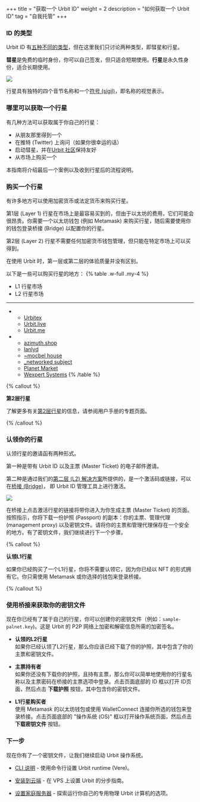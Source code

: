 <!-- +++ 
title = "Get an Urbit ID"
weight = 2
description = "How to acquire an Urbit ID"
tag = "selfhost"
+++ -->

+++
title = "获取一个 Urbit ID"
weight = 2
description = "如何获取一个 Urbit ID"
tag = "自我托管"
+++


<!-- ### Types of ID 

There are [five different
types](https://operators.urbit.org/guides/which-id-should-i-buy) of Urbit ID, but here we'll just be  discussing two types called comets and planets.

**Comets** are free, temporary identities that you can issue yourself and are best-suited for
short-term usage. **Planets** are permanent identities that are suitable for long-term use.

![](https://storage.googleapis.com/media.urbit.org/site/getting-started/comet-planet.png)

Planets have a unique, four syllable phonetic name and a [sigil](https://urbit.org/blog/creating-sigils), a visual representation of the name. -->

### ID 的类型

Urbit ID 有[五种不同的类型](https://operators.urbit.org/guides/which-id-should-i-buy)，但在这里我们只讨论两种类型，即彗星和行星。

**彗星**是免费的临时身份，你可以自己签发，但只适合短期使用。**行星**是永久性身份，适合长期使用。

![](https://storage.googleapis.com/media.urbit.org/site/getting-started/comet-planet.png)

<!-- Planets have a unique, four syllable phonetic name and a [sigil](https://urbit.org/blog/creating-sigils), a visual representation of the name. -->

行星具有独特的四个音节名称和一个[符号 (sigil)](https://urbit.org/blog/creating-sigils)，即名称的视觉表示。


<!-- ### Where to get a planet 

There are a few ways to get your own planet:

- Receiving one from a friend
- Asking on Twitter (if you're lucky)
- Booting a comet and being friendly in [Urbit Community](https://urbit.org/groups/~bitbet-bolbel/urbit-community)
- Purchasing one from a marketplace 

This guide will cover the last case and what to do after receiving one. -->

### 哪里可以获取一个行星

有几种方法可以获取属于你自己的行星：

- 从朋友那里得到一个
- 在推特 (Twitter) 上询问（如果你很幸运的话）
- 启动彗星，并在[Urbit 社区](https://urbit.org/groups/~bitbet-bolbel/urbit-community)保持友好
- 从市场上购买一个

本指南将介绍最后一个案例以及收到行星后的流程说明。

<!-- ### Buying a planet 

There are many places to buy a planet using either crypto or fiat currency.

Layer 1 planets are the most available through marketplaces, however they can be expensive due to Ethereum gas fees. You will need an Ethereum wallet such as Metamask to purchase planets, and will later need to sign in to Bridge with your wallet to configure your planet.

Layer 2 planets do not require any crypto wallet management, but are only available on specific marketplaces.

There is no difference between Layer 1 or Layer 2 in the quality of experience
when using Urbit. -->

### 购买一个行星

有许多地方可以使用加密货币或法定货币来购买行星。

第1层 (Layer 1) 行星在市场上是最容易买到的，但由于以太坊的费用，它们可能会很昂贵。你需要一个以太坊钱包 (例如 Metamask) 来购买行星，随后需要使用你的钱包登录桥接 (Bridge) 以配置你的行星。

第2层 (Layer 2) 行星不需要任何加密货币钱包管理，但只能在特定市场上可以买得到。

在使用 Urbit 时，第一层或第二层的体验质量并没有区别。

<!-- Here are a few of the places where you can buy planets: 
{% table .w-full .my-4 %}
* L1 Planet Markets
* L2 Planet Markets
---
*
    - [Urbitex](https://urbitex.io)
    - [Urbit.live](https://urbit.live)
    - [Urbit.me](https://urbit.me)
* 
    - [azimuth.shop](https://azimuth.shop)
    - [lanlyd](https://lanlyd.net/)
    - [~mocbel house](https://mocbel.house)
    - [\_networked subject](https://subject.network)
    - [Planet Market](https://planet.market)
    - [Wexpert Systems](https://wexpert.systems)
{% /table %}

{% callout %} -->

以下是一些可以购买行星的地方：
{% table .w-full .my-4 %} 
* L1 行星市场
* L2 行星市场
---
*
    - [Urbitex](https://urbitex.io)
    - [Urbit.live](https://urbit.live)
    - [Urbit.me](https://urbit.me)
* 
    - [azimuth.shop](https://azimuth.shop)
    - [lanlyd](https://lanlyd.net/)
    - [~mocbel house](https://mocbel.house)
    - [\_networked subject](https://subject.network)
    - [Planet Market](https://planet.market)
    - [Wexpert Systems](https://wexpert.systems)
{% /table %}

{% callout %}


<!-- **Layer 2 for planets** 

Learn more about [layer 2 for planets](https://operators.urbit.org/manual/id/layer-2-for-planets) in the User's Manual page on the topic.

{% /callout %} -->


**第2层行星**

了解更多有关[第2层行星](https://operators.urbit.org/manual/id/layer-2-for-planets)的信息，请参阅用户手册的专题页面。

{% /callout %}


<!-- ### Claiming your planet 

An invitation to claim your planet comes in one of two forms.

The first is an email invitation with an Urbit ID and a Master Ticket.

The second, made available through our [L2 solution](https://operators.urbit.org/manual/id/layer-2-for-planets), is an activation code or a link to activate on [Bridge](https://bridge.urbit.org), the Urbit ID management tool.

![](https://media.urbit.org/site/getting-started/Server-setup-1.jpg)

Clicking a link to activate a planet on Bridge will take you to page which will generate a Master Ticket for you. Follow the instructions which will prompt you to download a copy of your Passport: your Master Ticket, management proxy, and keyfile. Store your Master Ticket and management proxy somewhere safe, hold on to the keyfile, and proceed to the next step. 

{% callout %} -->


### 认领你的行星

认领行星的邀请函有两种形式。

第一种是带有 Urbit ID 以及主票 (Master Ticket) 的电子邮件邀请。

第二种是通过我们的[第二层 (L2) 解决方案](https://operators.urbit.org/manual/id/layer-2-for-planets)所提供的，是一个激活码或链接，可以在[桥接 (Bridge)](https://bridge.urbit.org)， 即 Urbit ID 管理工具上进行激活。

![](https://media.urbit.org/site/getting-started/Server-setup-1.jpg)

在桥接上点击激活行星的链接将带你进入为你生成主票 (Master Ticket) 的页面。按照指示，你将下载一份护照 (Passport) 的副本：你的主票、管理代理 (management proxy) 以及密钥文件。请将你的主票和管理代理保存在一个安全的地方。有了密钥文件，我们继续进行下一个步骤。

{% callout %}

<!-- **Claiming L1 planets** 

If you’ve purchased an L1 planet, you won’t need to claim it because you already own it as an NFT. Simply log into Bridge using Metamask or your wallet of choice.

{% /callout %} -->

**认领L1行星**

如果你已经购买了一个L1行星，你将不需要认领它，因为你已经以 NFT 的形式拥有它。你只需使用 Metamask 或你选择的钱包来登录桥接。

{% /callout %}


<!-- ### Using Bridge to get your keyfile 

Now that you have your planet, you can create your keyfile (eg. `sample-palnet.key`), which is the cryptographic signature required to encrypt and decrypt messages on Urbit's P2P network.

- **Claimed L2 planets**  
  If you’ve claimed your L2 Planet then you should already have downloaded your Passport, which contains your Master Ticket and keyfile.

- **Master Ticket holders**  
  If you haven’t downloaded your Passport but have a Master Ticket, then you can simply log in with Bridge using the Master Ticket option with your planet name and Master Ticket password. Click the ID box near the bottom of the page to open the ID page, then click the **Download Passport** button, which contains your keyfile.

- **L1 Planet Purchasers**  
  Log in to Bridge with your Ethereum wallet using Metamask or the wallet of your choice with WalletConnect. Click the “OS” box on the bottom of the page to open the OS page, and then click the **Download Keyfile** button. -->
  
### 使用桥接来获取你的密钥文件

现在你已经有了属于自己的行星，你可以创建你的密钥文件（例如：`sample-palnet.key`)。这是 Urbit 的 P2P 网络上加密和解密信息所需的加密签名。

- **认领的L2行星**  
  如果你已经认领了L2行星，那么你应该已经下载了你的护照，其中包含了你的主票和密钥文件。

- **主票持有者**  
  如果你还没有下载你的护照，且持有主票，那么你可以简单地使用你的行星名称以及主票密码在桥接的主票选项中登录。点击页面底部的 ID 框以打开 ID页面，然后点击 **下载护照** 按钮，其中包含你的密钥文件。

- **L1行星购买者**  
  使用 Metamask 的以太坊钱包或使用 WalletConnect 连接你所选的钱包来登录桥接。点击页面底部的 "操作系统 (OS)" 框以打开操作系统页面，然后点击 **下载密钥文件** 按钮。

<!-- ### Next steps 

Now that you have a keyfile let's move on to booting the Urbit OS.

- [CLI instructions](/getting-started/cli) – Set up Vere, the Urbit runtime, using the command line.

- [Install on the cloud](/getting-started/cloud-hosting) – A step-by-step guide to setting up Urbit on a VPS.

- [Set up a home server](/getting-started/home-servers) – Explore options for running your own dedicated physical Urbit computer. -->

### 下一步

现在你有了一个密钥文件，让我们继续启动 Urbit 操作系统。

- [CLI 说明](/getting-started/cli) - 使用命令行设置 Urbit runtime (Vere)。

- [安装到云端](/getting-started/cloud-hosting) - 在 VPS 上设置 Urbit 的分步指南。

- [设置家庭服务器](/getting-started/home-servers) - 探索运行你自己的专用物理 Urbit 计算机的选项。
